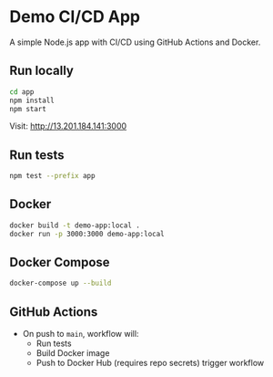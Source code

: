 # Demo CI/CD App

A simple Node.js app with CI/CD using GitHub Actions and Docker.

## Run locally

```bash
cd app
npm install
npm start
```

Visit: http://13.201.184.141:3000

## Run tests

```bash
npm test --prefix app
```

## Docker

```bash
docker build -t demo-app:local .
docker run -p 3000:3000 demo-app:local
```

## Docker Compose

```bash
docker-compose up --build
```

## GitHub Actions

- On push to `main`, workflow will:
  - Run tests
  - Build Docker image
  - Push to Docker Hub (requires repo secrets)
trigger workflow
